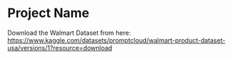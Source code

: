 # Project Name
Download the Walmart Dataset from here: https://www.kaggle.com/datasets/promptcloud/walmart-product-dataset-usa/versions/1?resource=download